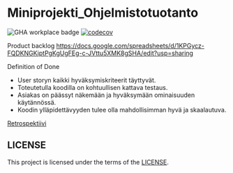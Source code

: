 # Miniprojekti_Ohjelmistotuotanto
![GHA workplace badge](https://github.com/eapulkkinen/Miniprojekti-Ohjelmistotuotanto/workflows/CI/badge.svg)
[![codecov](https://codecov.io/gh/eapulkkinen/Miniprojekti-Ohjelmistotuotanto/graph/badge.svg?token=H0T8DET13K)](https://codecov.io/gh/eapulkkinen/Miniprojekti-Ohjelmistotuotanto)

Product backlog
https://docs.google.com/spreadsheets/d/1KPGycz-FQDKNGKiptPgKgUgFEg-c-JVttu5XMK8gSHA/edit?usp=sharing

Definition of Done
- User storyn kaikki hyväksymiskriteerit täyttyvät.
- Toteutetulla koodilla on kohtuullisen kattava testaus.
- Asiakas on päässyt näkemään ja hyväksymään ominaisuuden käytännössä.
- Koodin ylläpidettävyyden tulee olla mahdollisimman hyvä ja skaalautuva.

[Retrospektiivi](/retro.md)

## LICENSE
This project is licensed under the terms of the [LICENSE](https://github.com/eapulkkinen/Miniprojekti-Ohjelmistotuotanto/blob/main/LICENSE).
